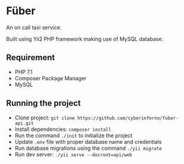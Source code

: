 # Füber
An on call taxi service.

Built using Yii2 PHP framework making use of MySQL database.

## Requirement
* PHP 7.1
* Composer Package Manager
* MySQL

## Running the project
* Clone project: `git clone https://github.com/cyberinferno/fuber-api.git`
* Install dependencies: `composer install`
* Run the command `./init` to initialize the project
* Update `.env` file with proper database name and credentials
* Run database migrations using the command `./yii migrate`
* Run dev server: `./yii serve --docroot=api/web`